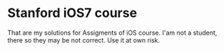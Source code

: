 # Stanford iOS7 course

That are my solutions for Assigments of iOS course.
I'am not a student, there so they may be not correct.
Use it at own risk.
